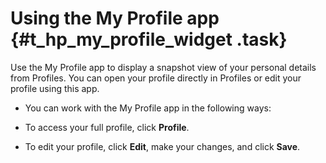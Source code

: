 # Using the My Profile app {#t_hp_my_profile_widget .task}

Use the My Profile app to display a snapshot view of your personal details from Profiles. You can open your profile directly in Profiles or edit your profile using this app.

-   You can work with the My Profile app in the following ways:
-   To access your full profile, click **Profile**.

-   To edit your profile, click **Edit**, make your changes, and click **Save**.


